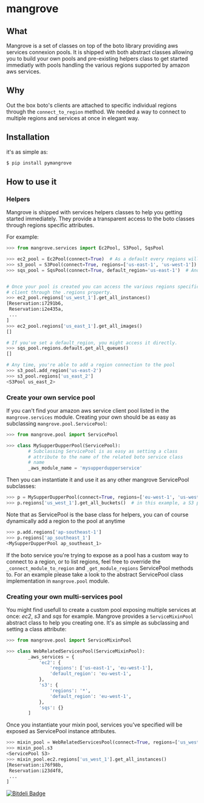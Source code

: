 # mangrove

## What


Mangrove is a set of classes on top of the boto library providing aws services connexion pools.
It is shipped with both abstract classes allowing you to build your own pools and pre-existing helpers class to get started immediatly with pools handling the various regions supported by amazon aws services.

## Why

Out the box boto's clients are attached to specific individual regions through the ``connect_to_region`` method.
We needed a way to connect to multiple regions and services at once in elegant way.


## Installation

it's as simple as:

```bash
$ pip install pymangrove
```

## How to use it


### Helpers

Mangrove is shipped with services helpers classes to help you getting started immediately.
They provide a transparent access to the boto classes through regions specific attributes. 

For example:

```python
>>> from mangrove.services import Ec2Pool, S3Pool, SqsPool

>>> ec2_pool = Ec2Pool(connect=True)  # As a default every regions will be connected
>>> s3_pool = S3Pool(connect=True, regions=['us-east-1', 'us-west-1'])  # But you can specify the one you're interested in
>>> sqs_pool = SqsPool(connect=True, default_region='us-east-1')  # And, you can set a default region to be used later on


# Once your pool is created you can access the various regions specific
# client through the .regions property.
>>> ec2_pool.regions['us_west_1'].get_all_instances()
[Reservation:i7291b6,
 Reservation:i2e435a,
 ...
]
>>> ec2_pool.regions['us_east_1'].get_all_images()
[]

# If you've set a default_region, you might access it directly.
>>> sqs_pool.regions.default.get_all_queues()
[]

# Any time, you're able to add a region connection to the pool
>>> s3_pool.add_region('us-east-2')
>>> s3_pool.regions['us_east_2']
<S3Pool us_east_2>
```

### Create your own service pool

If you can't find your amazon aws service client pool listed in the ``mangrove.services`` module.
Creating your own should be as easy as subclassing ``mangrove.pool.ServicePool``:

```python
>>> from mangrove.pool import ServicePool

>>> class MySupperDupperPool(ServicePool):
        # Subclassing ServicePool is as easy as setting a class
        # attribute to the name of the related boto service class
        # name
        _aws_module_name = 'mysupperdupperservice'
```

Then you can instantiate it and use it as any other mangrove ServicePool subclasses:

```python
>>> p = MySupperDupperPool(connect=True, regions=['eu-west-1', 'us-west-1'])
>>> p.regions['us_west_1'].get_all_buckets()  # in this example, a S3 pool
```

Note that as ServicePool is the base class for helpers, you can of course dynamically add a region to the pool at anytime

```python
>>> p.add.regions['ap-southeast-1']
>>> p.regions['ap_southeast_1']
<MySupperDupperPool ap_southeast_1>
```

If the boto service you're trying to expose as a pool has a custom way to connect to a region, or
to list regions, feel free to override the ``_connect_module_to_region`` and ``_get_module_regions`` ServicePool methods to.
For an example please take a look to the abstract ServicePool class implementation in ``mangrove.pool`` module.


### Creating your own multi-services pool

You might find usefull to create a custom pool exposing multiple services at once: *ec2*, *s3* and *sqs* for example.
Mangrove provides a ``ServiceMixinPool`` abstract class to help you creating one. It's as simple as subclassing
and setting a class attribute:

```python
>>> from mangrove.pool import ServiceMixinPool

>>> class WebRelatedServicesPool(ServiceMixinPool):
        _aws_services = {
            'ec2': {
                'regions': ['us-east-1', 'eu-west-1'],
                'default_region': 'eu-west-1',
            },
            's3': {
                'regions': '*',
                'default_region': 'eu-west-1',
            },
            'sqs': {}
        ]
```

Once you instantiate your mixin pool, services you've specified will be exposed as ServicePool instance attributes.

```python
>>> mixin_pool = WebRelatedServicesPool(connect=True, regions=['us_west_1', 'eu_west_1'])
>>> mixin_pool.s3
<ServicePool S3>
>>> mixin_pool.ec2.regions['us_west_1'].get_all_instances()
[Reservation:i76f98b,
 Reservation:i23d4f8,
 ...
]
```




[![Bitdeli Badge](https://d2weczhvl823v0.cloudfront.net/botify-labs/mangrove/trend.png)](https://bitdeli.com/free "Bitdeli Badge")

